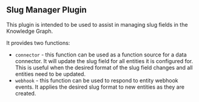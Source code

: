 ## Slug Manager Plugin

This plugin is intended to be used to assist in managing slug fields in the Knowledge Graph.

It provides two functions:

- `connector` - this function can be used as a function source for a data connector. It will update the slug field for all entities it is configured for. This is useful when the desired format of the slug field changes and all entities need to be updated.
- `webhook` - this function can be used to respond to entity webhook events. It applies the desired slug format to new entities as they are created.

